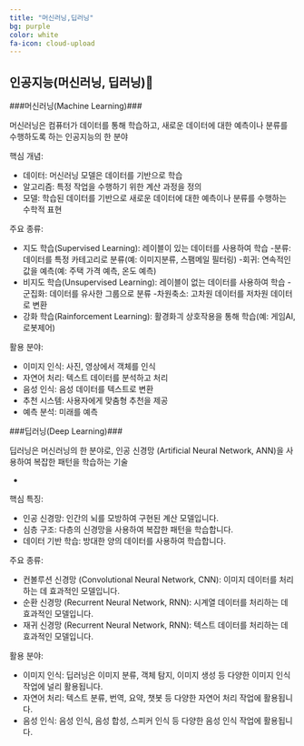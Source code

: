 ```yaml
---
title: "머신러닝,딥러닝"
bg: purple
color: white
fa-icon: cloud-upload
---
```


## 인공지능(머신러닝, 딥러닝)🤖

###머신러닝(Machine Learning)###

머신러닝은 컴퓨터가 데이터를 통해 학습하고, 새로운 데이터에 대한 예측이나 분류를 수행하도록 하는 인공지능의 한 분야

핵심 개념:

- 데이터: 머신러닝 모델은 데이터를 기반으로 학습
- 알고리즘: 특정 작업을 수행하기 위한 계산 과정을 정의
- 모델: 학습된 데이터를 기반으로 새로운 데이터에 대한 예측이나 분류를 수행하는 수학적 표현

주요 종류:

- 지도 학습(Supervised Learning): 레이블이 있는 데이터를 사용하여 학습
    -분류: 데이터를 특정 카테고리로 분류(예: 이미지분류, 스팸메일 필터링)
    -회귀: 연속적인 값을 예측(예: 주택 가격 예측, 온도 예측)
- 비지도 학습(Unsupervised Learning): 레이블이 없는 데이터를 사용하여 학습
    -군집화: 데이터를 유사한 그룹으로 분류
    -차원축소: 고차원 데이터를 저차원 데이터로 변환
- 강화 학습(Rainforcement Learning): 활경화긔 상호작용을 통해 학습(예: 게임AI, 로봇제어)

활용 분야:

- 이미지 인식: 사진, 영상에서 객체를 인식
- 자연어 처리: 텍스트 데이터를 분석하고 처리
- 음성 인식: 음성 데이터를 텍스트로 변환
- 추천 시스템: 사용자에게 맞춤형 추천을 제공
- 예측 분석: 미래를 예측

###딥러닝(Deep Learning)###

딥러닝은 머신러닝의 한 분야로,  인공 신경망 (Artificial Neural Network, ANN)을  사용하여  복잡한  패턴을  학습하는 기술

- 

핵심 특징:

- 인공 신경망:  인간의  뇌를  모방하여  구현된  계산 모델입니다.
- 심층 구조:  다층의  신경망을  사용하여  복잡한  패턴을  학습합니다.
- 데이터 기반 학습:  방대한  양의  데이터를  사용하여  학습합니다.

주요 종류:

- 컨볼루션 신경망 (Convolutional Neural Network, CNN):  이미지 데이터를  처리하는 데  효과적인  모델입니다.
- 순환 신경망 (Recurrent Neural Network, RNN):  시계열 데이터를  처리하는 데  효과적인  모델입니다.
- 재귀 신경망 (Recurrent Neural Network, RNN):  텍스트 데이터를  처리하는 데  효과적인  모델입니다.

 활용 분야:

- 이미지 인식:  딥러닝은  이미지 분류,  객체 탐지,  이미지 생성 등  다양한  이미지 인식  작업에  널리  활용됩니다.
- 자연어 처리:  텍스트 분류,  번역,  요약,  챗봇 등  다양한  자연어 처리  작업에  활용됩니다.
- 음성 인식:  음성 인식,  음성 합성,  스피커 인식 등  다양한  음성 인식  작업에  활용됩니다.

 

